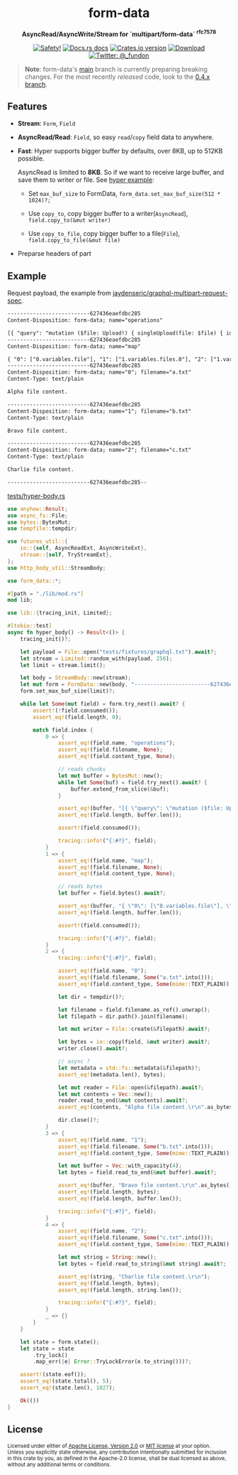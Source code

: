 <h1 align="center">form-data</h1>

<div align="center">
  <p><strong>AsyncRead/AsyncWrite/Stream for `multipart/form-data` <sup>rfc7578</sup></strong></p>
</div>

<div align="center">
  <!-- Safety -->
  <a href="/">
    <img src="https://img.shields.io/badge/-safety!-success?style=flat-square"
      alt="Safety!" /></a>
  <!-- Docs.rs docs -->
  <a href="https://docs.rs/form-data">
    <img src="https://img.shields.io/badge/docs-latest-blue.svg?style=flat-square"
      alt="Docs.rs docs" /></a>
  <!-- Crates version -->
  <a href="https://crates.io/crates/form-data">
    <img src="https://img.shields.io/crates/v/form-data.svg?style=flat-square"
    alt="Crates.io version" /></a>
  <!-- Downloads -->
  <a href="https://crates.io/crates/form-data">
    <img src="https://img.shields.io/crates/d/form-data.svg?style=flat-square"
      alt="Download" /></a>
  <!-- Twitter -->
  <a href="https://twitter.com/_fundon">
    <img src="https://img.shields.io/badge/twitter-@__fundon-blue.svg?style=flat-square"
      alt="Twitter: @_fundon" /></a>
</div>

> **Note**: form-data's [main](https://github.com/viz-rs/form-data) branch is
> currently preparing breaking changes. For the most recently *released* code,
> look to the [0.4.x branch](https://github.com/viz-rs/form-data/tree/0.4.x).

## Features

- **Stream**: `Form`, `Field`

- **AsyncRead/Read**: `Field`, so easy `read`/`copy` field data to anywhere.

- **Fast**: Hyper supports bigger buffer by defaults, over 8KB, up to 512KB possible.

  AsyncRead is limited to **8KB**. So if we want to receive large buffer,
  and save them to writer or file. See [hyper example](examples/hyper.rs):

  - Set `max_buf_size` to FormData, `form_data.set_max_buf_size(512 * 1024)?;`

  - Use `copy_to`, copy bigger buffer to a writer(`AsyncRead`), `field.copy_to(&mut writer)`

  - Use `copy_to_file`, copy bigger buffer to a file(`File`), `field.copy_to_file(&mut file)`

- Preparse headers of part

## Example

Request payload, the example from [jaydenseric/graphql-multipart-request-spec](https://github.com/jaydenseric/graphql-multipart-request-spec#request-payload-2).

```txt
--------------------------627436eaefdbc285
Content-Disposition: form-data; name="operations"

[{ "query": "mutation ($file: Upload!) { singleUpload(file: $file) { id } }", "variables": { "file": null } }, { "query": "mutation($files: [Upload!]!) { multipleUpload(files: $files) { id } }", "variables": { "files": [null, null] } }]
--------------------------627436eaefdbc285
Content-Disposition: form-data; name="map"

{ "0": ["0.variables.file"], "1": ["1.variables.files.0"], "2": ["1.variables.files.1"] }
--------------------------627436eaefdbc285
Content-Disposition: form-data; name="0"; filename="a.txt"
Content-Type: text/plain

Alpha file content.

--------------------------627436eaefdbc285
Content-Disposition: form-data; name="1"; filename="b.txt"
Content-Type: text/plain

Bravo file content.

--------------------------627436eaefdbc285
Content-Disposition: form-data; name="2"; filename="c.txt"
Content-Type: text/plain

Charlie file content.

--------------------------627436eaefdbc285--
```

[tests/hyper-body.rs](hyper-body)

```rust
use anyhow::Result;
use async_fs::File;
use bytes::BytesMut;
use tempfile::tempdir;

use futures_util::{
    io::{self, AsyncReadExt, AsyncWriteExt},
    stream::{self, TryStreamExt},
};
use http_body_util::StreamBody;

use form_data::*;

#[path = "./lib/mod.rs"]
mod lib;

use lib::{tracing_init, Limited};

#[tokio::test]
async fn hyper_body() -> Result<()> {
    tracing_init()?;

    let payload = File::open("tests/fixtures/graphql.txt").await?;
    let stream = Limited::random_with(payload, 256);
    let limit = stream.limit();

    let body = StreamBody::new(stream);
    let mut form = FormData::new(body, "------------------------627436eaefdbc285");
    form.set_max_buf_size(limit)?;

    while let Some(mut field) = form.try_next().await? {
        assert!(!field.consumed());
        assert_eq!(field.length, 0);

        match field.index {
            0 => {
                assert_eq!(field.name, "operations");
                assert_eq!(field.filename, None);
                assert_eq!(field.content_type, None);

                // reads chunks
                let mut buffer = BytesMut::new();
                while let Some(buf) = field.try_next().await? {
                    buffer.extend_from_slice(&buf);
                }

                assert_eq!(buffer, "[{ \"query\": \"mutation ($file: Upload!) { singleUpload(file: $file) { id } }\", \"variables\": { \"file\": null } }, { \"query\": \"mutation($files: [Upload!]!) { multipleUpload(files: $files) { id } }\", \"variables\": { \"files\": [null, null] } }]");
                assert_eq!(field.length, buffer.len());

                assert!(field.consumed());

                tracing::info!("{:#?}", field);
            }
            1 => {
                assert_eq!(field.name, "map");
                assert_eq!(field.filename, None);
                assert_eq!(field.content_type, None);

                // reads bytes
                let buffer = field.bytes().await?;

                assert_eq!(buffer, "{ \"0\": [\"0.variables.file\"], \"1\": [\"1.variables.files.0\"], \"2\": [\"1.variables.files.1\"] }");
                assert_eq!(field.length, buffer.len());

                assert!(field.consumed());

                tracing::info!("{:#?}", field);
            }
            2 => {
                tracing::info!("{:#?}", field);

                assert_eq!(field.name, "0");
                assert_eq!(field.filename, Some("a.txt".into()));
                assert_eq!(field.content_type, Some(mime::TEXT_PLAIN));

                let dir = tempdir()?;

                let filename = field.filename.as_ref().unwrap();
                let filepath = dir.path().join(filename);

                let mut writer = File::create(&filepath).await?;

                let bytes = io::copy(field, &mut writer).await?;
                writer.close().await?;

                // async ?
                let metadata = std::fs::metadata(&filepath)?;
                assert_eq!(metadata.len(), bytes);

                let mut reader = File::open(&filepath).await?;
                let mut contents = Vec::new();
                reader.read_to_end(&mut contents).await?;
                assert_eq!(contents, "Alpha file content.\r\n".as_bytes());

                dir.close()?;
            }
            3 => {
                assert_eq!(field.name, "1");
                assert_eq!(field.filename, Some("b.txt".into()));
                assert_eq!(field.content_type, Some(mime::TEXT_PLAIN));

                let mut buffer = Vec::with_capacity(4);
                let bytes = field.read_to_end(&mut buffer).await?;

                assert_eq!(buffer, "Bravo file content.\r\n".as_bytes());
                assert_eq!(field.length, bytes);
                assert_eq!(field.length, buffer.len());

                tracing::info!("{:#?}", field);
            }
            4 => {
                assert_eq!(field.name, "2");
                assert_eq!(field.filename, Some("c.txt".into()));
                assert_eq!(field.content_type, Some(mime::TEXT_PLAIN));

                let mut string = String::new();
                let bytes = field.read_to_string(&mut string).await?;

                assert_eq!(string, "Charlie file content.\r\n");
                assert_eq!(field.length, bytes);
                assert_eq!(field.length, string.len());

                tracing::info!("{:#?}", field);
            }
            _ => {}
        }
    }

    let state = form.state();
    let state = state
        .try_lock()
        .map_err(|e| Error::TryLockError(e.to_string()))?;

    assert!(state.eof());
    assert_eq!(state.total(), 5);
    assert_eq!(state.len(), 1027);

    Ok(())
}
```

## License

<sup>
Licensed under either of <a href="LICENSE-APACHE">Apache License, Version
2.0</a> or <a href="LICENSE-MIT">MIT license</a> at your option.
</sup>

<br>

<sub>
Unless you explicitly state otherwise, any contribution intentionally submitted
for inclusion in this crate by you, as defined in the Apache-2.0 license, shall
be dual licensed as above, without any additional terms or conditions.
</sub>
